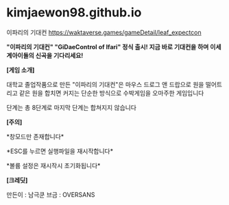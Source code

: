 # kimjaewon98.github.io
이파리의 기대컨
https://waktaverse.games/gameDetail/leaf_expectcon

**"이파리의 기대컨"
"GiDaeControl of Ifari"
정식 출시!
지금 바로 기대컨을 하며 이세계아이돌의 신곡을 기다리세요!**



**[게임 소개]**

대학교 졸업작품으로 만든 "이파리의 기대컨"은 마우스 드로그 앤 드랍으로 원을 떨어트리고 같은 원을 합치면 커지는 단순한 방식으로 수박게임을 오마주한 게임입니다

단계는 총 8단계로 마지막 단계는 합쳐지지 않습니다

**[주의]**

&#42;창모드만 존재합니다&#42;

&#42;ESC를 누르면 실행파일을 재시작합니다&#42;

&#42;볼륨 설정은 재시작시 초기화됩니다&#42;

**[크레딧]**

만든이 : 남극쿤
브금 : OVERSANS
